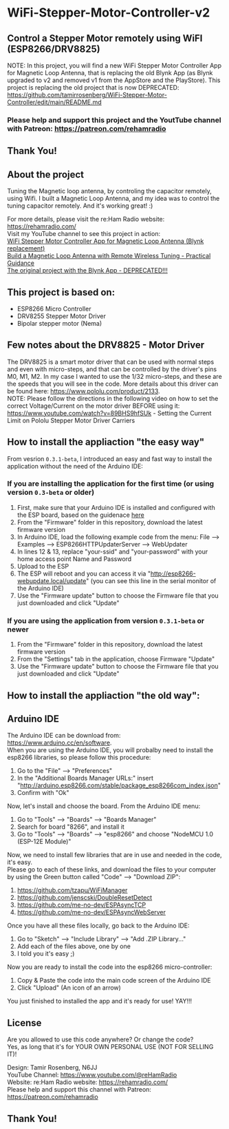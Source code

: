 # WiFi-Stepper-Motor-Controller-v2
## Control a Stepper Motor remotely using WiFI (ESP8266/DRV8825)

NOTE: In this project, you will find a new WiFi Stepper Motor Controller App for Magnetic Loop Antenna, that is replacing the old Blynk App (as Blynk upgraded to v2 and removed v1 from the AppStore and the PlayStore). This project is replacing the old project that is now DEPRECATED: https://github.com/tamirrosenberg/WiFi-Stepper-Motor-Controller/edit/main/README.md

### Please help and support this project and the YoutTube channel with Patreon: https://patreon.com/rehamradio   

## Thank You!   
   

## About the project
Tuning the Magnetic loop antenna, by controling the capacitor remotely, using Wifi. 
I built a Magnetic Loop Antenna, and my idea was to control the tuning capacitor remotely.
And it's working great! :)

For more details, please visit the re:Ham Radio website: https://rehamradio.com/   
Visit my YouTube channel to see this project in action:  
[WiFi Stepper Motor Controller App for Magnetic Loop Antenna (Blynk replacement)](https://youtu.be/9yk-2Kybxgk)   
[Build a Magnetic Loop Antenna with Remote Wireless Tuning - Practical Guidance](https://youtu.be/Orhog4gqOqk)   
[The original project with the Blynk App - DEPRECATED!!!](https://youtu.be/6eGOkw7WbA4)   

## This project is based on:
* ESP8266 Micro Controller
* DRV8255 Stepper Motor Driver
* Bipolar stepper motor (Nema)

## Few notes about the DRV8825 - Motor Driver
The DRV8825 is a smart motor driver that can be used with normal steps and even with micro-steps, and that can be controlled by
the driver's pins M0, M1, M2. In my case I wanted to use the 1/32 micro-steps, and these are the speeds that you will see in the code.
More details about this driver can be found here: https://www.pololu.com/product/2133.  
NOTE: Please follow the directions in the following video on how to set the correct Voltage/Current on the motor driver BEFORE using it:
https://www.youtube.com/watch?v=89BHS9hfSUk - Setting the Current Limit on Pololu Stepper Motor Driver Carriers
   

## How to install the appliaction "the easy way"
From vesrion `0.3.1-beta`, I introduced an easy and fast way to install the application without the need of the Arduino IDE:
### If you are installing the application for the first time (or using version `0.3-beta` or older)
1. First, make sure that your Arduino IDE is installed and configured with the ESP board, based on the guidenace [here](#arduino-ide)
2. From the "Firmware" folder in this repository, download the latest firmware version
3. In Arduino IDE, load the following example code from the menu: File --> Examples --> ESP8266HTTPUpdaterServer --> WebUpdater
4. In lines 12 & 13, replace "your-ssid" and "your-password" with your home access point Name and Password
5. Upload to the ESP
6. The ESP will reboot and you can access it via "http://esp8266-webupdate.local/update" (you can see this line in the serial monitor of the Arduino IDE)
7. Use the "Firmware update" button to choose the Firmware file that you just downloaded and click "Update"

### If you are using the application from version `0.3.1-beta` or newer
1. From the "Firmware" folder in this repository, download the latest firmware version
2. From the "Settings" tab in the application, choose Firmware "Update"
3. Use the "Firmware update" button to choose the Firmware file that you just downloaded and click "Update"


## How to install the appliaction "the old way":
## Arduino IDE
The Arduino IDE can be download from: https://www.arduino.cc/en/software.  
When you are using the Arduino IDE, you will probalby need to install the esp8266 libraries, so please follow this procedure:
1. Go to the "File" --> "Preferences"
2. In the "Additional Boards Manager URLs:" insert "http://arduino.esp8266.com/stable/package_esp8266com_index.json"
3. Confirm with "Ok"

Now, let's install and choose the board. From the Arduino IDE menu:
1. Go to "Tools" --> "Boards" --> "Boards Manager"
2. Search for board "8266", and install it
3. Go to "Tools" --> "Boards" --> "esp8266" and choose "NodeMCU 1.0 (ESP-12E Module)"

Now, we need to install few libraries that are in use and needed in the code, it's easy.  
Please go to each of these links, and download the files to your computer by using the Green button called "Code" --> "Download ZIP":
1. https://github.com/tzapu/WiFiManager
2. https://github.com/jenscski/DoubleResetDetect
3. https://github.com/me-no-dev/ESPAsyncTCP
4. https://github.com/me-no-dev/ESPAsyncWebServer

Once you have all these files locally, go back to the Arduino IDE:
1. Go to "Sketch" --> "Include Library" --> "Add .ZIP Library..."
2. Add each of the files above, one by one
3. I told you it's easy ;)

Now you are ready to install the code into the esp8266 micro-controller:
1. Copy & Paste the code into the main code screen of the Arduino IDE  
2. Click "Upload" (An icon of an arrow)

You just finished to installed the app and it's ready for use! YAY!!!

## License
Are you allowed to use this code anywhere? Or change the code?   
Yes, as long that it's for YOUR OWN PERSONAL USE (NOT FOR SELLING IT)!

Design: Tamir Rosenberg, N6JJ   
YouTube Channel: https://www.youtube.com/@reHamRadio   
Website: re:Ham Radio website: https://rehamradio.com/   
Please help and support this channel with Patreon: https://patreon.com/rehamradio   

## Thank You!
